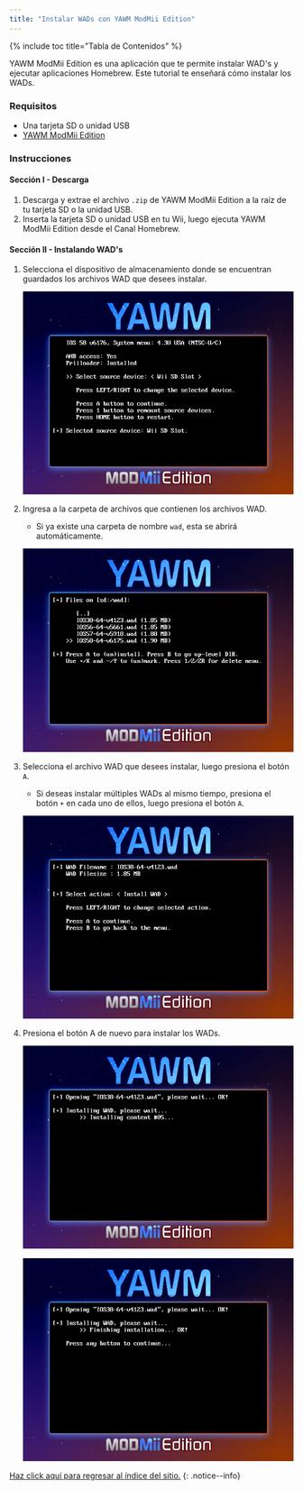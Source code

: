 ```yaml
---
title: "Instalar WADs con YAWM ModMii Edition"
---
```


{% include toc title="Tabla de Contenidos" %}

YAWM ModMii Edition es una aplicación que te permite instalar WAD's y ejecutar aplicaciones Homebrew. Este tutorial te enseñará cómo instalar los WADs.

### Requisitos
* Una tarjeta SD o unidad USB
* [YAWM ModMii Edition](https://oscwii.org/library/app/yawmme)

### Instrucciones

#### Sección I - Descarga

1. Descarga y extrae el archivo `.zip` de YAWM ModMii Edition a la raíz de tu tarjeta SD o la unidad USB.
1. Inserta la tarjeta SD o unidad USB en tu Wii, luego ejecuta YAWM ModMii Edition desde el Canal Homebrew.

#### Sección II - Instalando WAD's

1. Selecciona el dispositivo de almacenamiento donde se encuentran guardados los archivos WAD que desees instalar.

    ![](/images/homebrew/yawmME/source_device.png)

1. Ingresa a la carpeta de archivos que contienen los archivos WAD.
    + Si ya existe una carpeta de nombre `wad`, esta se abrirá automáticamente.

    ![](/images/homebrew/yawmME/file_selection.png)

1. Selecciona el archivo WAD que desees instalar, luego presiona el botón `A`.
    + Si deseas instalar múltiples WADs al mismo tiempo, presiona el botón `+` en cada uno de ellos, luego presiona el botón `A`.

    ![](/images/homebrew/yawmME/install_wad.png)

1. Presiona el botón A de nuevo para instalar los WADs.

    ![](/images/homebrew/yawmME/installing_wad.png)

    ![](/images/homebrew/yawmME/installing_wad_ok.png)

[Haz click aquí para regresar al índice del sitio.](site-navigation)
{: .notice--info}
